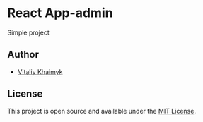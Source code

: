 # React App-admin

Simple project

## Author

- [Vitaliy Khaimyk](https://bitbucket.org/khaimyk/)

## License

This project is open source and available under the [MIT License](LICENSE).
